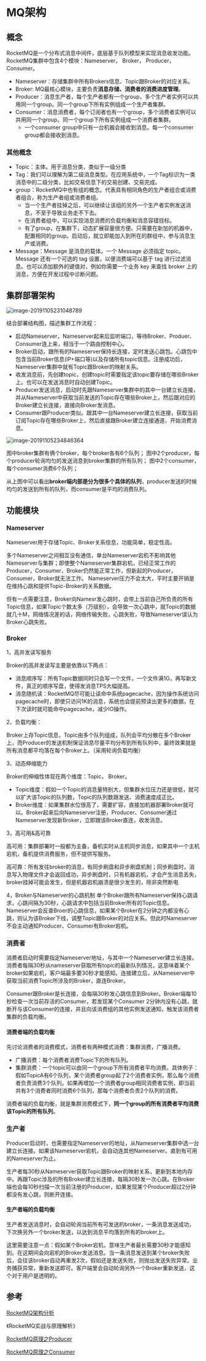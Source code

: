 # MQ架构



## 概念

RocketMQ是一个分布式消息中间件，底层基于队列模型来实现消息收发功能。RocketMQ集群中包含4个模块：Nameserver， Broker， Producer， Consumer。

- Nameserver：存储集群中所有Brokers信息、Topic跟Broker的对应关系。
- Broker: MQ最核心模块，主要负责**消息存储、消费者的消费进度管理**。
- Producer：消息生产者，每个生产者都有一个group，多个生产者实例可以共用同一个group。同一个group下所有实例组成一个生产者集群。
- Consumer：消息消费者，每个订阅者也有一个group，多个消费者实例可以共用同一个group。同一个group下所有实例组成一个消费者集群。
  - 一个consumer group中只有一台机器会接收到消息。每一个consumer group都会接收到消息。



### 其他概念

- Topic：主体。用于消息分类，类似于一级分类
- Tag：我们可以理解为第二级消息类型。在应用系统中，一个Tag标识为一类消息中的二级分类，比如交易信息下的交易创建、交易完成。
- group：RocketMQ中也有组的概念。代表具有相同角色的生产者组合或消费者组合，称为生产者组或消费者组。
  - 当一个生产者挂掉之后，可以继续让该组的另外一个生产者实例发送消息，不至于导致业务走不下去。
  - 在消费者组中，可以实现消息消费的负载均衡和消息容错目标。
  - 有了group，在集群下，动态扩展容量很方便。只需要在新加的机器中，配置相同的group。启动后，就立即能加入到所在的群组中，参与消息生产或消费。
- Message：Message 是消息的载体。一个 Message 必须指定 topic。Message 还有一个可选的 tag 设置，以便消费端可以基于 tag 进行过滤消息。也可以添加额外的键值对，例如你需要一个业务 key 来查找 broker 上的消息，方便在开发过程中诊断问题。





## 集群部署架构

![image-20191105231048789](https://tva1.sinaimg.cn/large/006y8mN6gy1g8nkg92z5sj31340naqax.jpg)

结合部署结构图，描述集群工作流程：

- 启动Nameserver，Nameserver起来后监听端口，等待Broker、Produer、Consumer连上来，相当于一个路由控制中心。
- Broker启动，跟所有的Nameserver保持长连接，定时发送心跳包。心跳包中包含当前Broker信息(IP+端口等)以及存储所有topic信息。注册成功后，Nameserver集群中就有Topic跟Broker的映射关系。
- 收发消息前，先创建topic，创建topic时需要指定该topic要存储在哪些Broker上。也可以在发送消息时自动创建Topic。
- Producer发送消息，启动时先跟Nameserver集群中的其中一台建立长连接，并从Nameserver中获取当前发送的Topic存在哪些Broker上，然后跟对应的Broker建立长连接，直接向Broker发消息。
- Consumer跟Producer类似。跟其中一台Nameserver建立长连接，获取当前订阅Topic存在哪些Broker上，然后直接跟Broker建立连接通道，开始消费消息。



![image-20191105234846364](https://tva1.sinaimg.cn/large/006y8mN6gy1g8nljpd2boj31140s8k4a.jpg)

图中broker集群有俩个broker，每个broker各有6个队列；
图中2个producer，每个producer轮询均匀的发送消息到broker集群的所有队列；
图中2个consumer，每个consumer消费6个队列；

从上图中可以看出**broker端内部是分为很多个具体的队列**，producer发送的时候均匀的发送到所有的队列，而consumer是平均的消费队列。





## 功能模块



### **Nameserver**

Nameserver用于存储Topic、Broker关系信息，功能简单，稳定性高。

多个Nameserver之间相互没有通信，单台Nameserver宕机不影响其他Nameserver与集群；即使整个Nameserver集群宕机，已经正常工作的Producer，Consumer，Broker仍然能正常工作，但新起的Producer， Consumer，Broker就无法工作。
Nameserver压力不会太大，平时主要开销是在维持心跳和提供Topic-Broker的关系数据。

但有一点需要注意，Broker向Namesr发心跳时，会带上当前自己所负责的所有Topic信息，如果Topic个数太多（万级别），会导致一次心跳中，就Topic的数据就几十M，网络情况差的话，网络传输失败，心跳失败，导致Nameserver误认为Broker心跳失败。



### Broker

1，高并发读写服务

Broker的高并发读写主要是依靠以下两点：

- 消息顺序写：所有Topic数据同时只会写一个文件，一个文件满1G，再写新文件，真正的顺序写盘，使得发消息TPS大幅提高。
- 消息随机读：RocketMQ尽可能让读命中系统pagecache，因为操作系统访问pagecache时，即使只访问1K的消息，系统也会提前预读出更多的数据，在下次读时就可能命中pagecache，减少IO操作。



2、负载均衡：

Broker上存Topic信息，Topic由多个队列组成，队列会平均分散在多个Broker上，而Producer的发送机制保证消息尽量平均分布到所有队列中，最终效果就是所有消息都平均落在每个Broker上。（采用轮询负载均衡）



3、动态伸缩能力

Broker的伸缩性体现在两个维度：Topic， Broker。

- Topic维度：假如一个Topic的消息量特别大，但集群水位压力还是很低，就可以扩大该Topic的队列数，Topic的队列数跟发送、消费速度成正比。
- Broker维度：如果集群水位很高了，需要扩容，直接加机器部署Broker就可以。Broker起来后向Nameserver注册，Producer、Consumer通过Nameserver发现新Broker，立即跟该Broker直连，收发消息。



3，高可用&高可靠

高可用：集群部署时一般都为主备，备机实时从主机同步消息，如果其中一个主机宕机，备机提供消费服务，但不提供写服务。

高可靠：所有发往broker的消息，有同步刷盘和异步刷盘机制；同步刷盘时，消息写入物理文件才会返回成功，异步刷盘时，只有机器宕机，才会产生消息丢失，broker挂掉可能会发生，但是机器宕机崩溃是很少发生的，除非突然断电



4，Broker与Nameserver的心跳机制
单个Broker跟所有Nameserver保持心跳请求，心跳间隔为30秒，心跳请求中包括当前Broker所有的Topic信息。Nameserver会反查Broer的心跳信息，如果某个Broker在2分钟之内都没有心跳，则认为该Broker下线，调整Topic跟Broker的对应关系。但此时Nameserver不会主动通知Producer、Consumer有Broker宕机。





### 消费者

消费者启动时需要指定Nameserver地址，与其中一个Nameserver建立长连接。消费者每隔30秒从nameserver获取所有topic的最新队列情况，这意味着某个broker如果宕机，客户端最多要30秒才能感知。连接建立后，从Nameserver中获取当前消费Topic所涉及的Broker，直连Broker。

Consumer跟Broker是长连接，会每隔30秒发心跳信息到Broker。Broker端每10秒检查一次当前存活的Consumer，若发现某个Consumer 2分钟内没有心跳，就断开与该Consumer的连接，并且向该消费组的其他实例发送通知，触发该消费者集群的负载均衡。



#### 消费者端的负载均衡
先讨论消费者的消费模式，消费者有两种模式消费：集群消费，广播消费。

- 广播消费：每个消费者消费Topic下的所有队列。
- 集群消费：一个topic可以由同一个group下所有消费者平均消费。具体例子：假如TopicA有6个队列，某个消费者group起了2个消费者实例，那么每个消费者负责消费3个队列。如果再增加一个消费者group相同消费者实例，即当前共有3个消费者同时消费6个队列，那每个消费者负责2个队列的消费。

消费者端的负载均衡，就是集群消费模式下，**同一个group的所有消费者平均消费该Topic的所有队列**。



### 生产者

Producer启动时，也需要指定Nameserver的地址，从Nameserver集群中选一台建立长连接。如果该Nameserver宕机，会自动连其他Nameserver。直到有可用的Nameserver为止。

生产者每30秒从Nameserver获取Topic跟Broker的映射关系，更新到本地内存中。再跟Topic涉及的所有Broker建立长连接，每隔30秒发一次心跳。在Broker端也会每10秒扫描一次当前注册的Producer，如果发现某个Producer超过2分钟都没有发心跳，则断开连接。



#### 生产者端的负载均衡

生产者发送消息时，会自动轮询当前所有可发送的broker，一条消息发送成功，下次换另外一个broker发送，以达到消息平均落到所有的broker上。

这里需要注意一点：假如某个Broker宕机，意味生产者最长需要30秒才能感知到。在这期间会向宕机的Broker发送消息。当一条消息发送到某个broker失败后，会往该broker自动再重发2次，假如还是发送失败，则抛出发送失败异常。业务捕获异常，重新发送即可。客户端里会自动轮询另外一个Broker重新发送，这个对于用户是透明的。








## 参考

[RocketMQ架构分析](https://blog.csdn.net/javahongxi/article/details/72956608)

《RocketMQ实战与原理解析》

[RocketMQ原理之Producer](https://blog.csdn.net/qq_34622600/article/details/79139105)

[RocketMQ原理之Consumer](https://blog.csdn.net/qq_34622600/article/details/79139312)

